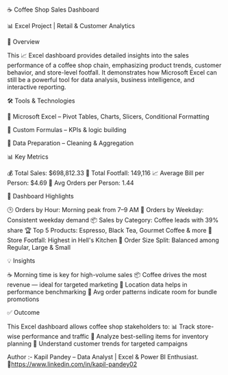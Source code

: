 ☕ Coffee Shop Sales Dashboard

📊 Excel Project | Retail & Customer Analytics

📌 Overview

This 📈 Excel dashboard provides detailed insights into the sales performance of a coffee shop chain, emphasizing product trends, customer behavior, and store-level footfall. It demonstrates how Microsoft Excel can still be a powerful tool for data analysis, business intelligence, and interactive reporting.

🛠 Tools & Technologies

🧩 Microsoft Excel – Pivot Tables, Charts, Slicers, Conditional Formatting

🧮 Custom Formulas – KPIs & logic building

🧹 Data Preparation – Cleaning & Aggregation

📊 Key Metrics

💰 Total Sales: $698,812.33 👣 Total Footfall: 149,116 📈 Average Bill per Person: $4.69 🧾 Avg Orders per Person: 1.44

📌 Dashboard Highlights

🕒 Orders by Hour: Morning peak from 7–9 AM 📅 Orders by Weekday: Consistent weekday demand 📦 Sales by Category: Coffee leads with 39% share 🏆 Top 5 Products: Espresso, Black Tea, Gourmet Coffee & more 📍 Store Footfall: Highest in Hell's Kitchen 🔢 Order Size Split: Balanced among Regular, Large & Small

💡 Insights

☕ Morning time is key for high-volume sales 📦 Coffee drives the most revenue — ideal for targeted marketing 📍 Location data helps in performance benchmarking 👥 Avg order patterns indicate room for bundle promotions

✅ Outcome

This Excel dashboard allows coffee shop stakeholders to: 📊 Track store-wise performance and traffic 🛒 Analyze best-selling items for inventory planning 🎯 Understand customer trends for targeted campaigns

 Author :-
Kapil Pandey – Data Analyst | Excel & Power BI Enthusiast.  🔗https://www.linkedin.com/in/kapil-pandey02


